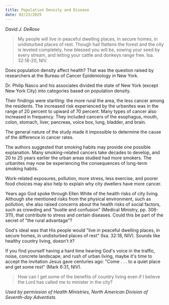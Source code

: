 ```yaml
---
title: Population Density and Disease
date: 02/23/2025
---
```


_David J. DeRose_

> <p></p>
> My people will live in peaceful dwelling places, in secure homes, in undisturbed places of rest. Though hail flattens the forest and the city is leveled completely, how blessed you will be, sowing your seed by every stream, and letting your cattle and donkeys range free. Isa. 32:18-20, NIV.

Does population density affect health? That was the question raised by researchers at the Bureau of Cancer Epidemiology in New York.

Dr. Philip Nasco and his associates divided the state of New York (except New York City) into categories based on population density.

Their findings were startling: the more rural the area, the less cancer among the residents. The increased risk experienced by the urbanites was in the range of 20 percent to upward of 70 percent. Many types of cancer also increased in frequency. They included cancers of the esophagus, mouth, colon, stomach, liver, pancreas, voice box, lung, bladder, and brain.

The general nature of the study made it impossible to determine the cause of the difference in cancer rates.

The authors suggested that smoking habits may provide one possible explanation. Many smoking-related cancers take decades to develop, and 20 to 25 years earlier the urban areas studied had more smokers. The urbanites may now be experiencing the consequences of long-term smoking habits.

Work-related exposures, pollution, more stress, less exercise, and poorer food choices may also help to explain why city dwellers have more cancer.

Years ago God spoke through Ellen White of the health risks of city living. Although she mentioned risks from the physical environment, such as pollution, she also raised concerns about the health risks of social factors, such as crowding and "bustle and confusion" (Medical Ministry, pp. 308-311), that contribute to stress and certain diseases. Could this be part of the secret of "the rural advantage"?

God's ideal was that His people would "live in peaceful dwelling places, in secure homes, in undisturbed places of rest" (Isa. 32:18, NIV). Sounds like healthy country living, doesn't it?

If you find yourself having a hard time hearing God's voice in the traffic, noise, concrete landscape, and rush of urban living, maybe it's time to accept the invitation Jesus gave centuries ago: "Come . . . to a quiet place and get some rest" (Mark 6:31, NIV).

> <callout></callout>
> How can I get some of the benefits of country living even if I believe the Lord has called me to minister in the city?

_Used by permission of Health Ministries, North American Division of Seventh-day Adventists._